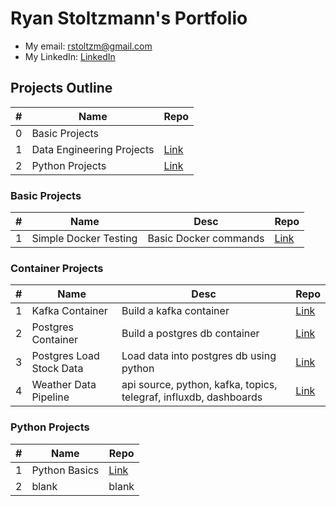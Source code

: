 # Ryan Stoltzmann's Portfolio

* My email: <rstoltzm@gmail.com>
* My LinkedIn: [LinkedIn](https://www.linkedin.com/in/ryan-stoltzmann/)

## Projects Outline

| # | Name | Repo |
| - | ---- | ----------- |
| 0 | Basic Projects | |
| 1 | Data Engineering Projects | [Link](https://github.com/rstoltzm-profile/portfolio/blob/main/README.md#container-projects)|
| 2 | Python Projects | [Link](https://github.com/rstoltzm-profile/portfolio/blob/main/README.md#python-projects)|

### Basic Projects

| # | Name | Desc | Repo |
| - | ---- | ----------- | ----------- |
| 1 | Simple Docker Testing | Basic Docker commands | [Link](https://github.com/rstoltzm-profile/docker-testing) |

### Container Projects

| # | Name | Desc | Repo |
| - | ---- | ----------- | ----------- |
| 1 | Kafka Container | Build a kafka container | [Link](https://github.com/rstoltzm-profile/KafkaProject) |
| 2 | Postgres Container | Build a postgres db container | [Link](https://github.com/rstoltzm-profile/postgres-basics) |
| 3 | Postgres Load Stock Data | Load data into postgres db using python |[Link](https://github.com/rstoltzm-profile/container-postgres-stockdata)
| 4 | Weather Data Pipeline | api source, python, kafka, topics, telegraf, influxdb, dashboards |[Link](https://github.com/rstoltzm-profile/weather-data-engineering)|

### Python Projects

| # | Name | Repo |
| - | ---- | ----------- |
| 1 | Python Basics | [Link](https://github.com/rstoltzm-profile/python-basics) |
| 2 | blank | blank |
